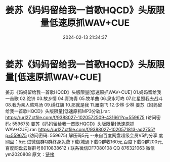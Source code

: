 ﻿---
title: 姜苏《妈妈留给我一首歌HQCD》头版限量低速原抓WAV+CUE
date: 2024-02-13 21:34:37
categories: WAV车载音乐、镜像
tags: 华语中文
---
# 姜苏《妈妈留给我一首歌HQCD》头版限量[低速原抓WAV+CUE]

姜苏《妈妈留给我一首歌HQCD》头版限量[低速原抓WAV+CUE]
01.妈妈留给我一首歌
02.驼铃
03.故乡情
04.青海青
05.牧羊曲
06.泉水叮咚
07.红星照我去战斗
08.我为亲人熬鸡汤
09.绣红旗
10.那就是我
11.雁南飞
12.少林 少林
姜苏《妈妈留给我一首歌HQCD》头版限量[低速原抓MP3分轨].rar: https://url27.ctfile.com/f/9388027-1020572509-431661?p=559675
(访问密码: 559675)
姜苏《妈妈留给我一首歌HQCD》头版限量[低速原抓WAV+CUE].rar: https://url27.ctfile.com/f/9388027-1020571813-ad2755?p=559675
(访问密码: 559675)
解压码5元
--来自百度网盘超级会员V5的分享
度网盘：5元
进微信群Q群终身免费下载(城通下载Q群收160元,百度下载Q群200元,百度网盘云群群号8010838612 )
联系微信DF7080108 QQ 876321063
微信ym2020808
原文：[链接](https://blog.sina.com.cn/s/blog_1647c7e76010314fy.html)